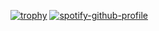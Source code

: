 [![trophy](https://github-profile-trophy.vercel.app/?username=stuncs69&theme=onedark)](https://github.com/ryo-ma/github-profile-trophy)
[![spotify-github-profile](https://spotify-github-profile.vercel.app/api/view?uid=k65iz3fh8zkbhg5wzaigtlfej&cover_image=true&theme=novatorem&show_offline=true&background_color=121212&bar_color=53b14f&bar_color_cover=false)](https://spotify-github-profile.vercel.app/api/view?uid=k65iz3fh8zkbhg5wzaigtlfej&redirect=true)
